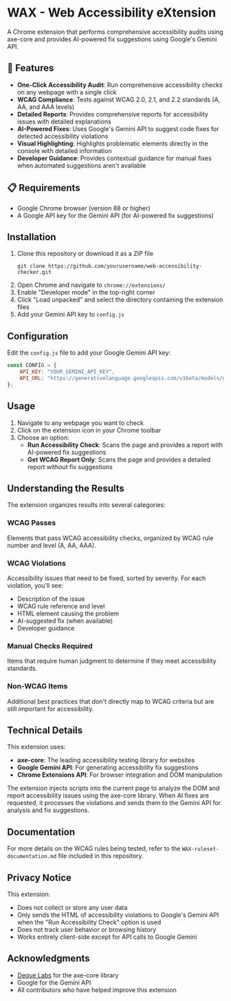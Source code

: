 # WAX - Web Accessibility eXtension

A Chrome extension that performs comprehensive accessibility audits using axe-core and provides AI-powered fix suggestions using Google's Gemini API.

## 🌟 Features

- **One-Click Accessibility Audit**: Run comprehensive accessibility checks on any webpage with a single click
- **WCAG Compliance**: Tests against WCAG 2.0, 2.1, and 2.2 standards (A, AA, and AAA levels)
- **Detailed Reports**: Provides comprehensive reports for accessibility issues with detailed explanations
- **AI-Powered Fixes**: Uses Google's Gemini API to suggest code fixes for detected accessibility violations
- **Visual Highlighting**: Highlights problematic elements directly in the console with detailed information
- **Developer Guidance**: Provides contextual guidance for manual fixes when automated suggestions aren't available

## 📋 Requirements

- Google Chrome browser (version 88 or higher)
- A Google API key for the Gemini API (for AI-powered fix suggestions)

## Installation

1. Clone this repository or download it as a ZIP file
   ```
   git clone https://github.com/yourusername/web-accessibility-checker.git
   ```
2. Open Chrome and navigate to `chrome://extensions/`
3. Enable "Developer mode" in the top-right corner
4. Click "Load unpacked" and select the directory containing the extension files
5. Add your Gemini API key to `config.js` 

## Configuration

Edit the `config.js` file to add your Google Gemini API key:

```javascript
const CONFIG = {
    API_KEY: "YOUR_GEMINI_API_KEY", 
    API_URL: "https://generativelanguage.googleapis.com/v1beta/models/gemini-2.0-flash:generateContent"
};
```

## Usage

1. Navigate to any webpage you want to check
2. Click on the extension icon in your Chrome toolbar
3. Choose an option:
   - **Run Accessibility Check**: Scans the page and provides a report with AI-powered fix suggestions
   - **Get WCAG Report Only**: Scans the page and provides a detailed report without fix suggestions

## Understanding the Results

The extension organizes results into several categories:

### WCAG Passes
Elements that pass WCAG accessibility checks, organized by WCAG rule number and level (A, AA, AAA).

### WCAG Violations
Accessibility issues that need to be fixed, sorted by severity. For each violation, you'll see:
- Description of the issue
- WCAG rule reference and level
- HTML element causing the problem
- AI-suggested fix (when available)
- Developer guidance

### Manual Checks Required
Items that require human judgment to determine if they meet accessibility standards.

### Non-WCAG Items
Additional best practices that don't directly map to WCAG criteria but are still important for accessibility.

## Technical Details

This extension uses:
- **axe-core**: The leading accessibility testing library for websites
- **Google Gemini API**: For generating accessibility fix suggestions
- **Chrome Extensions API**: For browser integration and DOM manipulation

The extension injects scripts into the current page to analyze the DOM and report accessibility issues using the axe-core library. When AI fixes are requested, it processes the violations and sends them to the Gemini API for analysis and fix suggestions.

## Documentation

For more details on the WCAG rules being tested, refer to the `WAX-ruleset-documentation.md` file included in this repository.

## Privacy Notice

This extension:
- Does not collect or store any user data
- Only sends the HTML of accessibility violations to Google's Gemini API when the "Run Accessibility Check" option is used
- Does not track user behavior or browsing history
- Works entirely client-side except for API calls to Google Gemini


##  Acknowledgments

- [Deque Labs](https://github.com/dequelabs) for the axe-core library
- Google for the Gemini API
- All contributors who have helped improve this extension

